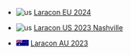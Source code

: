- <img src="https://raw.githubusercontent.com/samuelngs/apple-emoji-linux/ios-16.4/png/160/emoji_u1f1ea_1f1fa.png" alt="us" width="20px" /> [Laracon EU 2024](https://www.youtube.com/playlist?list=PLMdXHJK-lGoBx3Nq2jHgrU7DGsJNi1nwi)

- <img src="https://raw.githubusercontent.com/samuelngs/apple-emoji-linux/ios-16.4/png/160/emoji_u1f1fa_1f1f2.png" alt="us" width="20px" /> [Laracon US 2023 Nashville](https://www.youtube.com/playlist?list=PLcjapmjyX17jzppvEwm8hoA4fmwrUxtDD)

- <img src="https://raw.githubusercontent.com/hampusborgos/country-flags/main/png250px/au.png" alt="au" width="25px" /> [Laracon AU 2023](https://www.youtube.com/playlist?list=PLEkJYA4gJb790pSB3FAS6ArHUXwoiHgFB)
